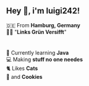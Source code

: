 ## Hey :wave:, i'm luigi242!

:de: From **Hamburg, Germany** <br>
:rainbow_flag: "**Links Grün Versifft**"

#

:seedling: Currently learning **Java** <br>
:computer: Making **stuff no one needes** <br>
:cat2: Likes **Cats** <br>
:cookie: and **Cookies**

#

